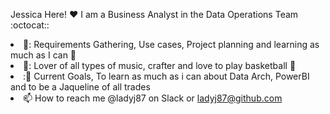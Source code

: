 Jessica Here! ❤️ I am a Business Analyst in the Data Operations Team :octocat:: <li>
📝: Requirements Gathering, Use cases, Project planning and learning as much as I can 🧠 </li> <li>
🎵: Lover of all types of music, crafter and love to play basketball 🏀 </li> <li>
:🥅 Current Goals, To learn as much as i can about Data Arch, PowerBI and to be a Jaqueline of all trades </li> <li>
📫 How to reach me @ladyj87 on Slack or ladyj87@github.com </li>
<!---
Ladyj87/Ladyj87 is a ✨ special ✨ repository because its `README.md` (this file) appears on your GitHub profile.
You can click the Preview link to take a look at your changes.
--->
